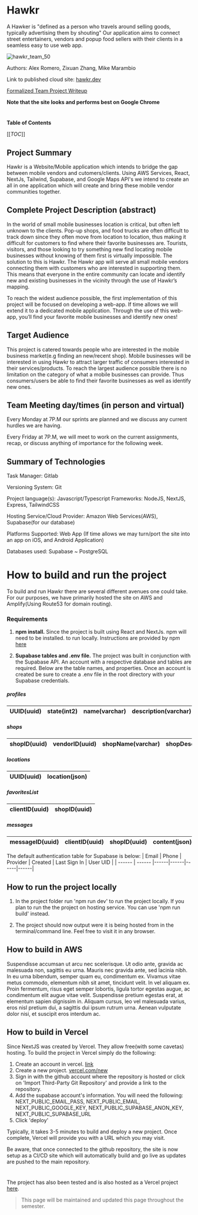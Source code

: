 # Hawkr

A Hawker is "defined as a person who travels around selling goods, typically advertising them by shouting" Our application aims to connect street entertainers, vendors and popup food sellers with their clients in a seamless easy to use web app.

![hawkr_team_50](https://capstone-cs.eng.utah.edu/groups/hawkr/-/wikis/uploads/e3b7eb83aa7becf443fefb8d9fa855a6/hawkr_team_50.jpg)

Authors: Alex Romero, Zixuan Zhang, Mike Marambio

Link to published cloud site: [hawkr.dev](https://www.hawkr.dev)

[Formalized Team Project Writeup](https://docs.google.com/document/d/1lMkBMix7LFE7FiyNj-BaNz_ERZAy1MkaqYW19PvmWDU/edit?usp=sharing)

__Note that the site looks and performs best on Google Chrome__

#

**Table of Contents**

[[_TOC_]]

## Project Summary
Hawkr is a Website/Mobile application which intends to bridge the gap between mobile vendors and cutomers/clients. Using AWS Services, React, NextJs, Tailwind, Supabase, and Google Maps API's we intend to create an all in one application which will create and bring these mobile vendor communities together.

## Complete Project Description (abstract)
In the world of small mobile businesses location is critical, but often left unknown to the clients. Pop-up shops, and food trucks are often difficult to track down since they often move from location to location, thus making it difficult for customers to find where their favorite businesses are. Tourists, visitors, and those looking to try something new find locating mobile businesses without knowing of them first is virtually impossible. The solution to this is Hawkr. The Hawkr app will serve all small mobile vendors connecting them with customers who are interested in supporting them. This means that everyone in the entire community can locate and identify new and existing businesses in the vicinity through the use of Hawkr’s mapping. 

To reach the widest audience possible, the first implementation of this project will be focused on developing a web-app. 
If time allows we will extend it to a dedicated mobile application. Through the use of this web-app, you’ll find your favorite mobile businesses and identify new ones!

## Target Audience 

This project is catered towards people who are interested in the mobile business market(e.g finding an new/recent shop). Mobile businesses will be interested in using Hawkr to attract larger traffic of consumers interested in their services/products. To reach the largest audience possible there is no limitation on the category of what a mobile businesses can provide. Thus consumers/users be able to find their favorite businesses as well as identify new ones.

## Team Meeting day/times (in person and virtual)

Every Monday at 7P.M our sprints are planned and we discuss any current hurdles we are having.

Every Friday at 7P.M, we will meet to work on the current assignments, recap, or discuss anything of importance for the following week.

## Summary of Technologies

Task Manager: Gitlab

Versioning System: Git

Project language(s): Javascript/Typescript Frameworks: NodeJS, NextJS, Express, TailwindCSS

Hosting Service/Cloud Provider: Amazon Web Services(AWS), Supabase(for our database)

Platforms Supported: Web App (If time allows we may turn/port the site into an app on iOS, and Android Application)

Databases used: Supabase ~ PostgreSQL



##

# How to build and run the project

To build and run Hawkr there are several different avenues one could take. For our purposes, we have primarily hosted the site on AWS and Amplify(Using Route53 for domain routing).

### Requirements

1. **npm install.** Since the project is built using React and NextJs. npm will need to be installed. to run locally. Instructions are provided by npm [here](https://docs.npmjs.com/downloading-and-installing-node-js-and-npm)

2. **Supabase tables and .env file.** The project was built in conjunction with the Supabase API. An account with a respective database and tables are required. Below are the table names, and properties. Once an account is created be sure to create a .env file in the root directory with your Supabase credentials.


##### profiles
| UUID(uuid)  | state(int2) | name(varchar) | description(varchar) |
| ------ | ------ |------|------|

##### shops
| shopID(uuid)  | vendorID(uuid) | shopName(varchar) | shopDescription(varchar) | open(bool) | timeOpen(time) | timeOpen(time) | messagesOn(bool) | liveTracking(bool) | hawkrType(varchar) | shop_image_url(text) |
|------|------|------|------|------|------|------|------|------|------|------|

##### locations
| UUID(uuid)  | location(json) |
| ------ | ------ |

##### favoritesList
| clientID(uuid)  | shopID(uuid) |
| ------ | ------ |

##### messages
| messageID(uuid)  | clientID(uuid) | shopID(uuid) | content(json) |
| ------ | ------ |------|------|


The default authentication table for Supabase is below:
| Email  | Phone | Provider | Created | Last Sign In | User UID |
| ------ | ------ |------|------|------|------|


## How to run the project locally

1. In the project folder run 'npm run dev' to run the project locally. If you plan to run the the project on hosting service. You can use 'npm run build' instead.

2. The project should now output were it is being hosted from in the terminal/command line. Feel free to visit it in any browser. 

## How to build in AWS

Suspendisse accumsan ut arcu nec scelerisque. Ut odio ante, gravida ac malesuada non, sagittis eu urna. Mauris nec gravida ante, sed lacinia nibh. In eu urna bibendum, semper quam eu, condimentum ex. Vivamus vitae metus commodo, elementum nibh sit amet, tincidunt velit. In vel aliquam ex. Proin fermentum, risus eget semper lobortis, ligula tortor egestas augue, ac condimentum elit augue vitae velit. Suspendisse pretium egestas erat, at elementum sapien dignissim in. Aliquam cursus, leo vel malesuada varius, eros nisl pretium dui, a sagittis dui ipsum rutrum urna. Aenean vulputate dolor nisi, et suscipit eros interdum ac. 

## How to build in Vercel

Since NextJS was created by Vercel. They allow free(with some cavetas) hosting.
To build the project in Vercel simply do the following:

1. Create an account in vercel. [link](https://vercel.com/signup)
2. Create a new project. [vercel.com/new](https://vercel.com/new)
3. Sign in with the github account where the repository is hosted or click on 'Import Third-Party Git Repository' and provide a link to the repository.
4. Add the supabase account's information. You will need the following: NEXT_PUBLIC_EMAIL_PASS, NEXT_PUBLIC_EMAIL, NEXT_PUBLIC_GOOGLE_KEY, NEXT_PUBLIC_SUPABASE_ANON_KEY, NEXT_PUBLIC_SUPABASE_URL
5. Click 'deploy'

Typically, it takes 3-5 minutes to build and deploy a new project. Once complete, Vercel will provide you with a URL which you may visit.

Be aware, that once connected to the github repository, the site is now setup as a CI/CD site which will automatically build and go live as updates are pushed to the main repository.

#

The project has also been tested and is also hosted as a Vercel project [here](https://undergrad-capstone-2023.vercel.app/explore).


> This page will be maintained and updated this page throughout the semester.


